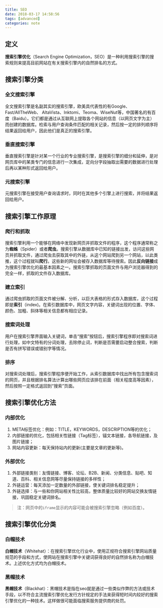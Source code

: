 ```yaml
---
title: SEO
date: 2018-03-17 14:58:56
tags: [advanced]
categories: note
---
```


## 定义

**搜索引擎优化**（Search Engine Optimization，SEO）是一种利用搜索引擎的搜索规则来提高目前网站在有关搜索引擎内的自然排名的方式。

## 搜索引擎分类

### 全文搜索引擎

全文搜索引擎是名副其实的搜索引擎，欧美具代表性的有Google、Fast/AllTheWeb、 AltaVista、Inktomi、Teoma、WiseNut等，中国著名的有百度（Baidu）。它们都是通过从互联网上提取各个网站的信息（以网页文字为主）而创建的数据库。检索与用户查询条件匹配的相关记录，然后按一定的排列顺序将结果返回给用户，因此他们是真正的搜索引擎。

### 垂直搜索引擎

垂直搜索引擎是针对某一个行业的专业搜索引擎，是搜索引擎的细分和延伸，是对网页库中的某类专门的信息进行一次集成，定向分字段抽取出需要的数据进行处理后再以某种形式返回给用户。

### 元搜索引擎

元搜索引擎在接受用户查询请求时，同时在其他多个引擎上进行搜索，并将结果返回给用户。

## 搜索引擎工作原理

### 爬行和抓取

搜索引擎利用一个能够在网络中发现新网页并抓取文件的程序，这个程序通常称之为**蜘蛛**（Spider）或者**爬虫**。搜索引擎从数据库中已知的链接出发，访问这些网页并抓取文件，通过爬虫去获取其中的外链，从这个网站爬到另一个网站，以此类推，这个过程就叫**爬行**。这些新的网址会被存入数据库等待搜索。因此**反向链接**成为搜索引擎优化的最基本因素之一。搜索引擎抓取的页面文件与用户浏览器得到的完全一样，抓取的文件存入数据库。

### 建立索引

通过爬虫抓取的页面文件被分解、分析，以巨大表格的形式存入数据库，这个过程即是**索引**（index)。在索引数据库中，网页文字内容，关键词出现的位置、字体、颜色、加粗、斜体等相关信息都有相应记录。

### 搜索词处理

用户在搜索引擎界面输入关键词，单击“搜索”按钮后，搜索引擎程序即对搜索词进行处理，如中文特有的分词处理，去除停止词，判断是否需要启动整合搜索，判断是否有拼写错误或错别字等情况。

### 排序

对搜索词处理后，搜索引擎程序便开始工作，从索引数据库中找出所有包含搜索词的网页，并且根据排名算法计算出哪些网页应该排在前面（相关程度高等因素），然后按照一定格式返回到“搜索”页面。

## 搜索引擎优化方法

### 内部优化

1. META标签优化：例如：TITLE，KEYWORDS，DESCRIPTION等的优化；
2. 内部链接的优化，包括相关性链接（Tag标签），锚文本链接，各导航链接，及图片链接；
3. 网站内容更新：每天保持站内的更新(主要是文章的更新等)。

### 外部优化

1. 外部链接类别：友情链接、博客、论坛、B2B、新闻、分类信息、贴吧、知道、百科、相关信息网等尽量保持链接的多样性；
2. 外链运营：每天添加一定数量的外部链接，使关键词排名稳定提升；
3. 外链选择：与一些和你网站相关性比较高，整体质量比较好的网站交换友情链接，巩固稳定关键词排名。

> 注：网页中的`iframe`显示的内容可能会被搜索引擎忽略（例如百度）。

## 搜索引擎优化分类

### 白帽技术

**白帽技术**（Whitehat）：在搜索引擎优化行业中，使用正规符合搜索引擎网站质量规范的手段和方式，使网站在搜索引擎中关键词获得良好的自然排名称为白帽技术。上述优化方式均为白帽技术。

### 黑帽技术

**黑帽技术**（Blackhat）：黑帽技术是指在seo就是通过一些类似作弊的方法或技术手段，以不符合主流搜索引擎优化发行方针规定的手法来获得短时间内较好的搜索引擎优化的一种技术。这样做很可能面临搜索服务提供商的处罚。
